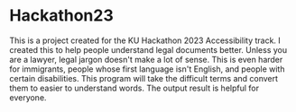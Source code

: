 # Hackathon23

This is a project created for the KU Hackathon 2023 Accessibility track.
I created this to help people understand legal documents better. 
Unless you are a lawyer, legal jargon doesn't make a lot of sense. This is even harder for immigrants, people whose first language isn't English, and people with certain disabilities.
This program will take the difficult terms and convert them to easier to understand words. The output result is helpful for everyone.

